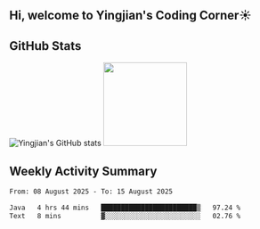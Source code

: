 ## Hi, welcome to Yingjian's Coding Corner☀️

## GitHub Stats
![Yingjian's GitHub stats](https://github-readme-stats.vercel.app/api?username=BigBigBai&show_icons=true&hide=stars,issues&hide_border=true&theme=merko&bg_color=00000000)
<img height="150em" src="https://github-readme-stats.vercel.app/api/top-langs/?username=BigBigBai&layout=compact&hide_border=true&theme=merko&bg_color=00000000"/>

## Weekly Activity Summary

<!--START_SECTION:waka-->

```txt
From: 08 August 2025 - To: 15 August 2025

Java   4 hrs 44 mins   ████████████████████████▒   97.24 %
Text   8 mins          ▓░░░░░░░░░░░░░░░░░░░░░░░░   02.76 %
```

<!--END_SECTION:waka-->


